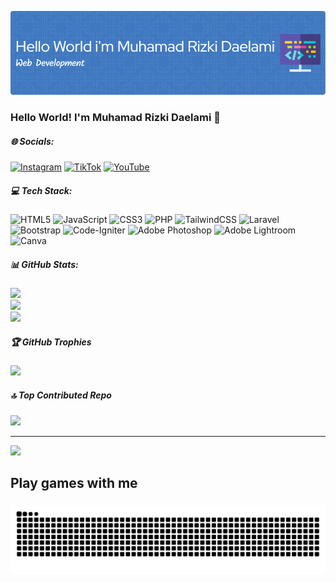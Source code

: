 <!-- ## Hello World! I'm Muhamad Rizki Daelami 👋 -->

![Muhamad Rizki Daelami](img/github-header-image.png)

<!-- - 🌱 I’m currently learning [**Laravel**](https://laravel.com/) Framework

##### Skills

[![My Skills](https://skillicons.dev/icons?i=javascript,php,bootstrap,css,html,laravel,visualstudio,alpinejs,&theme=light)](https://skillicons.dev) -->

<!-- <img src="https://img.shields.io/badge/CSS3-1572B6?style=for-the-badge&logo=css3&logoColor=white" />
<img src="https://img.shields.io/badge/HTML5-E34F26?style=for-the-badge&logo=html5&logoColor=white" />
<img src="https://img.shields.io/badge/JavaScript-323330?style=for-the-badge&logo=javascript&logoColor=F7DF1E" />
<img src="https://img.shields.io/badge/PHP-777BB4?style=for-the-badge&logo=php&logoColor=white" />
<img src="https://img.shields.io/badge/Laravel-FF2D20?style=for-the-badge&logo=laravel&logoColor=white" />
<img src="https://img.shields.io/badge/Tailwind_CSS-38B2AC?style=for-the-badge&logo=tailwind-css&logoColor=white" />
<img src="https://img.shields.io/badge/Xampp-F37623?style=for-the-badge&logo=xampp&logoColor=white" />
<img src="https://img.shields.io/badge/Codeigniter-EF4223?style=for-the-badge&logo=codeigniter&logoColor=white" />
<img src="https://img.shields.io/badge/Bootstrap-563D7C?style=for-the-badge&logo=bootstrap&logoColor=white" /> -->

<!-- ##### Connect with me

![https://instagram.com/iiiikkkyy_](https://img.shields.io/badge/Instagram-E4405F?style=for-the-badge&logo=instagram&logoColor=white) ![https://tiktok.com/@heiiky](https://img.shields.io/badge/TikTok-000000?style=for-the-badge&logo=tiktok&logoColor=white)

##### My Github Stats

![Muhamad Rizki Daelami](https://github-readme-stats.vercel.app/api?username=iky2306&show_icons=true&theme=radical&locale=id) -->

### Hello World! I'm Muhamad Rizki Daelami 👋

##### 🌐 Socials:

[![Instagram](https://img.shields.io/badge/Instagram-%23E4405F.svg?logo=Instagram&logoColor=white)](https://instagram.com/iiiikkkyy_) [![TikTok](https://img.shields.io/badge/TikTok-%23000000.svg?logo=TikTok&logoColor=white)](https://tiktok.com/@@heiiky) [![YouTube](https://img.shields.io/badge/YouTube-%23FF0000.svg?logo=YouTube&logoColor=white)](https://youtube.com/@iiiikkkyy_)

##### 💻 Tech Stack:

![HTML5](https://img.shields.io/badge/html5-%23E34F26.svg?style=for-the-badge&logo=html5&logoColor=white) ![JavaScript](https://img.shields.io/badge/javascript-%23323330.svg?style=for-the-badge&logo=javascript&logoColor=%23F7DF1E) ![CSS3](https://img.shields.io/badge/css3-%231572B6.svg?style=for-the-badge&logo=css3&logoColor=white) ![PHP](https://img.shields.io/badge/php-%23777BB4.svg?style=for-the-badge&logo=php&logoColor=white) ![TailwindCSS](https://img.shields.io/badge/tailwindcss-%2338B2AC.svg?style=for-the-badge&logo=tailwind-css&logoColor=white) ![Laravel](https://img.shields.io/badge/laravel-%23FF2D20.svg?style=for-the-badge&logo=laravel&logoColor=white) ![Bootstrap](https://img.shields.io/badge/bootstrap-%238511FA.svg?style=for-the-badge&logo=bootstrap&logoColor=white) ![Code-Igniter](https://img.shields.io/badge/CodeIgniter-%23EF4223.svg?style=for-the-badge&logo=codeIgniter&logoColor=white) ![Adobe Photoshop](https://img.shields.io/badge/adobe%20photoshop-%2331A8FF.svg?style=for-the-badge&logo=adobe%20photoshop&logoColor=white) ![Adobe Lightroom](https://img.shields.io/badge/Adobe%20Lightroom-31A8FF.svg?style=for-the-badge&logo=Adobe%20Lightroom&logoColor=white) ![Canva](https://img.shields.io/badge/Canva-%2300C4CC.svg?style=for-the-badge&logo=Canva&logoColor=white)

##### 📊 GitHub Stats:

![](https://github-readme-stats.vercel.app/api?username=iky2306&theme=merko&hide_border=false&include_all_commits=false&count_private=false)<br/>
![](https://nirzak-streak-stats.vercel.app/?user=iky2306&theme=merko&hide_border=false)<br/>
![](https://github-readme-stats.vercel.app/api/top-langs/?username=iky2306&theme=merko&hide_border=false&include_all_commits=false&count_private=false&layout=compact)

##### 🏆 GitHub Trophies

![](https://github-profile-trophy.vercel.app/?username=iky2306&theme=radical&no-frame=false&no-bg=true&margin-w=4)

##### 🔝 Top Contributed Repo

![](https://github-contributor-stats.vercel.app/api?username=iky2306&limit=5&theme=dark&combine_all_yearly_contributions=true)

---

[![](https://visitcount.itsvg.in/api?id=iky2306&icon=0&color=0)](https://visitcount.itsvg.in)

<!-- Proudly created with GPRM ( https://gprm.itsvg.in ) -->

<h2 align="left">Play games with me</h2>

###

<picture>
  <source media="(prefers-color-scheme: dark)" srcset="https://raw.githubusercontent.com/iky2306/iky2306/output/pacman-contribution-graph-dark.svg">
  <source media="(prefers-color-scheme: light)" srcset="https://raw.githubusercontent.com/iky2306/iky2306/output/pacman-contribution-graph.svg">
</picture>

###

<img src="https://raw.githubusercontent.com/iky2306/iky2306/output/snake.svg" alt="Snake animation" />

###
